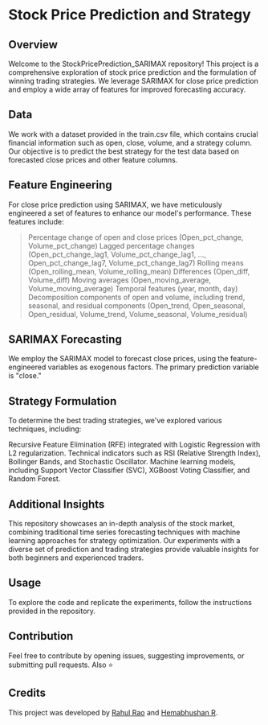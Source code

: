 # Stock Price Prediction and Strategy
## Overview
Welcome to the StockPricePrediction_SARIMAX repository! This project is a comprehensive exploration of stock price prediction and the formulation of winning trading strategies. We leverage SARIMAX for close price prediction and employ a wide array of features for improved forecasting accuracy.

## Data
We work with a dataset provided in the train.csv file, which contains crucial financial information such as open, close, volume, and a strategy column.
Our objective is to predict the best strategy for the test data based on forecasted close prices and other feature columns.
## Feature Engineering
For close price prediction using SARIMAX, we have meticulously engineered a set of features to enhance our model's performance. These features include:

> Percentage change of open and close prices (Open_pct_change, Volume_pct_change)
> Lagged percentage changes (Open_pct_change_lag1, Volume_pct_change_lag1, ..., Open_pct_change_lag7, Volume_pct_change_lag7)
> Rolling means (Open_rolling_mean, Volume_rolling_mean)
> Differences (Open_diff, Volume_diff)
> Moving averages (Open_moving_average, Volume_moving_average)
> Temporal features (year, month, day)
> Decomposition components of open and volume, including trend, seasonal, and residual components (Open_trend, Open_seasonal, Open_residual, Volume_trend, Volume_seasonal, Volume_residual)


## SARIMAX Forecasting
We employ the SARIMAX model to forecast close prices, using the feature-engineered variables as exogenous factors. The primary prediction variable is "close."

## Strategy Formulation
To determine the best trading strategies, we've explored various techniques, including:

Recursive Feature Elimination (RFE) integrated with Logistic Regression with L2 regularization.
Technical indicators such as RSI (Relative Strength Index), Bollinger Bands, and Stochastic Oscillator.
Machine learning models, including Support Vector Classifier (SVC), XGBoost Voting Classifier, and Random Forest.

## Additional Insights
This repository showcases an in-depth analysis of the stock market, combining traditional time series forecasting techniques with machine learning approaches for strategy optimization.
Our experiments with a diverse set of prediction and trading strategies provide valuable insights for both beginners and experienced traders.

## Usage
To explore the code and replicate the experiments, follow the instructions provided in the repository.

## Contribution
Feel free to contribute by opening issues, suggesting improvements, or submitting pull requests.
Also ⭐

## Credits
This project was developed by [Rahul Rao](https://github.com/rahulrao9) and [Hemabhushan R](https://github.com/Hemabhushan-r).
